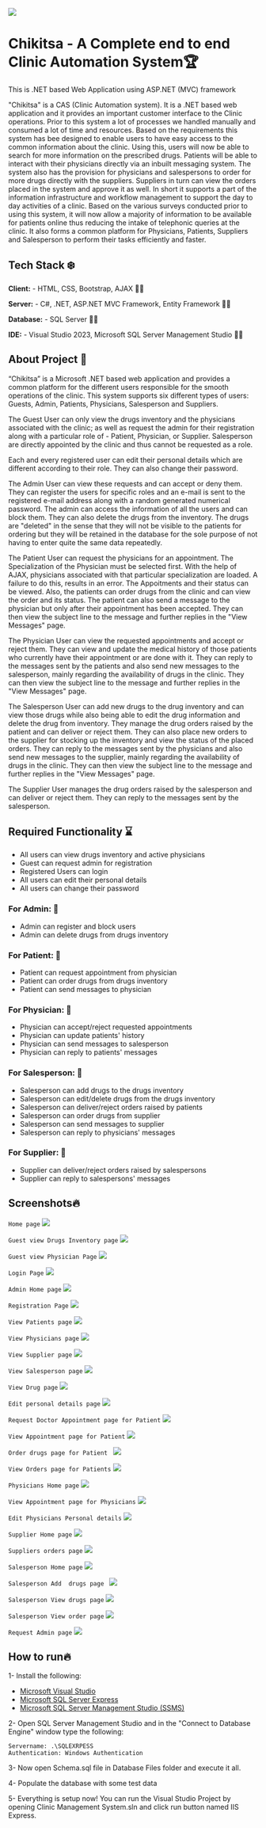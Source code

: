 ![](https://play-lh.googleusercontent.com/U6ACZhNPI-uT-y8i3l5zNJ50Jr5cI4al4SLaQH1GtQOu8Kl4nH5NLe4MmJJjEvbOmG0)

# Chikitsa - A Complete end to end Clinic Automation System🏆

This is .NET based Web Application using ASP.NET (MVC) framework

"Chikitsa" is a CAS (Clinic Automation system). It is a .NET based web application and it provides an important customer interface to the Clinic operations. Prior to this system a lot of processes we handled manually and consumed a lot of time and resources. Based on the requirements this system has bee designed to enable users to have easy access to the common information about the clinic. Using this, users will now be able to search for more information on the prescribed drugs. Patients will be able to interact with their physicians directly via an inbuilt messaging system. The system also has the provision for physicians and salespersons to order for more drugs directly with the suppliers. Suppliers in turn can view the orders placed in the system and approve it as well. In short it supports a part of the information infrastructure and workflow management to support the day to day activities of a clinic. Based on the various surveys conducted prior to using this system, it will now allow a majority of information to be available for patients online thus reducing the intake of telephonic queries at the clinic. It also forms a common platform for Physicians, Patients, Suppliers and Salesperson to perform their tasks efficiently and faster.

## Tech Stack ❄️

**Client:** -  HTML, CSS, Bootstrap, AJAX 🧑‍💻

**Server:** -   C#, .NET,  ASP.NET MVC Framework, Entity Framework 🧑‍💻

**Database:** -   SQL Server 🧑‍💻

**IDE:** -  Visual Studio 2023, Microsoft SQL Server Management Studio 🧑‍💻

## About Project 🚧
“Chikitsa” is a Microsoft .NET based web application and provides a common platform for the different users responsible for the smooth operations of the clinic. This system supports six different types of users: Guests, Admin, Patients, Physicians, Salesperson and Suppliers.

The Guest User can only view the drugs inventory and the physicians associated with the clinic; as well as request the admin for their registration along with a particular role of - Patient, Physician, or Supplier. Salesperson are directly appointed by the clinic and thus cannot be requested as a role.

Each and every registered user can edit their personal details which are different according to their role. They can also change their password.

The Admin User can view these requests and can accept or deny them. They can register the users for specific roles and an e-mail is sent to the registered e-mail address along with a random generated numerical password. The admin can access the information of all the users and can block them. They can also delete the drugs from the inventory. The drugs are "deleted" in the sense that they will not be visible to the patients for ordering but they will be retained in the database for the sole purpose of not having to enter quite the same data repeatedly.

The Patient User can request the physicians for an appointment. The Specialization of the Physician must be selected first. With the help of AJAX, physicians associated with that particular specialization are loaded. A failure to do this, results in an error. The Appoitments and their status can be viewed. Also, the patients can order drugs from the clinic and can view the order and its status. The patient can also send a message to the physician but only after their appointment has been accepted. They can then view the subject line to the message and further replies in the "View Messages" page.

The Physician User can view the requested appointments and accept or reject them. They can view and update the medical history of those patients who currently have their appointment or are done with it. They can reply to the messages sent by the patients and also send new messages to the salesperson, mainly regarding the availability of drugs in the clinic. They can then view the subject line to the message and further replies in the "View Messages" page.

The Salesperson User can add new drugs to the drug inventory and can view those drugs while also being able to edit the drug information and delete the drug from inventory. They manage the drug orders raised by the patient and can deliver or reject them. They can also place new orders to the supplier for stocking up the inventory and view the status of the placed orders. They can reply to the messages sent by the physicians and also send new messages to the supplier, mainly regarding the availability of drugs in the clinic. They can then view the subject line to the message and further replies in the "View Messages" page.

The Supplier User manages the drug orders raised by the salesperson and can deliver or reject them. They can reply to the messages sent by the salesperson.


## Required Functionality ⌛

 -  All users can view drugs inventory and active physicians
-   Guest can request admin for registration
-   Registered Users can login
-   All users can edit their personal details
-   All users can change their password

### For Admin: 🧨
-   Admin can register and block users
-   Admin can delete drugs from drugs inventory

### For Patient: 🧨
-   Patient can request appointment from physician
-   Patient can order drugs from drugs inventory
-   Patient can send messages to physician

### For Physician: 🧨
-   Physician can accept/reject requested appointments
-   Physician can update patients' history
-   Physician can send messages to salesperson
-   Physician can reply to patients' messages

### For Salesperson: 🧨
-   Salesperson can add drugs to the drugs inventory
-   Salesperson can edit/delete drugs from the drugs inventory
-   Salesperson can deliver/reject orders raised by patients
-   Salesperson can order drugs from supplier
-   Salesperson can send messages to supplier
-   Salesperson can reply to physicians' messages

### For Supplier: 🧨
-   Supplier can deliver/reject orders raised by salespersons
-   Supplier can reply to salespersons' messages

## Screenshots🔥
`Home page`
![](Images/1.png)

`Guest view Drugs Inventory page`
![](Images/2.png)

`Guest view Physician Page`
![](Images/3.png)

`Login Page`
![](Images/4.png)

`Admin Home page`
![](Images/5.png)

`Registration Page` 
![](Images/6.png)

`View Patients page`
![](Images/7.png)

`View Physicians page`
![](Images/8.png)

`View Supplier page`
![](Images/9.png)

`View Salesperson page`
![](Images/10.png)

`View Drug page`
![](Images/11.png)

`Edit personal details page`
![](Images/12.png)

`Request Doctor Appointment page for Patient`
![](Images/13.png)

`View Appointment page for Patient`
![](Images/14.png)

`Order drugs page for Patient `
![](Images/15.png)

`View Orders page for Patients`
![](Images/16.png)

`Physicians Home page`
![](Images/17.png)

`View Appointment page for Physicians`
![](Images/18.png)

`Edit Physicians Personal details`
![](Images/19.png)

`Supplier Home page`
![](Images/20.png)

`Suppliers orders page`
![](Images/21.png)

`Salesperson Home page`
![](Images/22.png)

`Salesperson Add  drugs page `
![](Images/23.png)

`Salesperson View drugs page`
![](Images/24.png)

`Salesperson View order page`
![](Images/25.png)

`Request Admin page`
![](Images/26.png)

## How to run🔥
1- Install the following:

-   [Microsoft Visual Studio](https://visualstudio.microsoft.com/vs/community/)
-   [Microsoft SQL Server Express](https://www.microsoft.com/en-us/sql-server/sql-server-editions-express)
-   [Microsoft SQL Server Management Studio (SSMS)](https://docs.microsoft.com/en-us/sql/ssms/download-sql-server-management-studio-ssms?view=sql-server-2017)

2- Open SQL Server Management Studio and in the "Connect to Database Engine" window type the following:

```
Servername: .\SQLEXRPESS
Authentication: Windows Authentication 
```
3- Now open Schema.sql file in Database Files folder and execute it all.

4- Populate the database with some test data

5- Everything is setup now! You can run the Visual Studio Project by opening Clinic Management System.sln and click run button named IIS Express.


